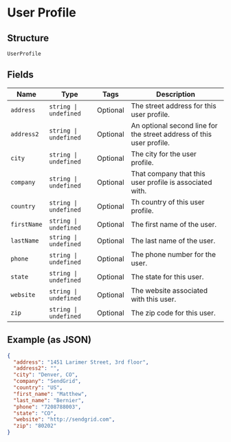 
# User Profile

## Structure

`UserProfile`

## Fields

| Name | Type | Tags | Description |
|  --- | --- | --- | --- |
| `address` | `string \| undefined` | Optional | The street address for this user profile. |
| `address2` | `string \| undefined` | Optional | An optional second line for the street address of this user profile. |
| `city` | `string \| undefined` | Optional | The city for the user profile. |
| `company` | `string \| undefined` | Optional | That company that this user profile is associated with. |
| `country` | `string \| undefined` | Optional | Th country of this user profile. |
| `firstName` | `string \| undefined` | Optional | The first name of the user. |
| `lastName` | `string \| undefined` | Optional | The last name of the user. |
| `phone` | `string \| undefined` | Optional | The phone number for the user. |
| `state` | `string \| undefined` | Optional | The state for this user. |
| `website` | `string \| undefined` | Optional | The website associated with this user. |
| `zip` | `string \| undefined` | Optional | The zip code for this user. |

## Example (as JSON)

```json
{
  "address": "1451 Larimer Street, 3rd floor",
  "address2": "",
  "city": "Denver, CO",
  "company": "SendGrid",
  "country": "US",
  "first_name": "Matthew",
  "last_name": "Bernier",
  "phone": "7208788003",
  "state": "CO",
  "website": "http://sendgrid.com",
  "zip": "80202"
}
```

